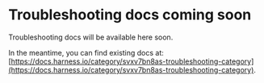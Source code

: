 # Troubleshooting docs coming soon

Troubleshooting docs will be available here soon.

In the meantime, you can find existing docs at: [https://docs.harness.io/category/svxv7bn8as-troubleshooting-category](https://docs.harness.io/category/svxv7bn8as-troubleshooting-category).